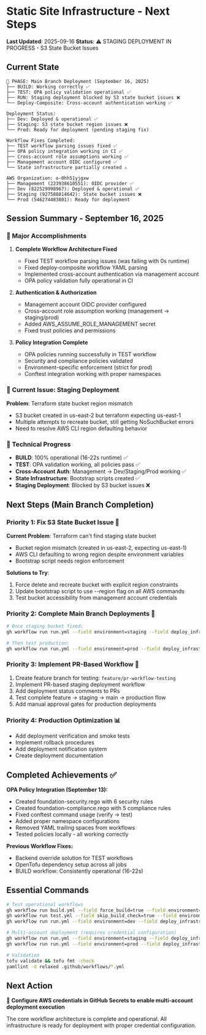 # Static Site Infrastructure - Next Steps

**Last Updated**: 2025-09-16
**Status**: ⚠️ STAGING DEPLOYMENT IN PROGRESS - S3 State Bucket Issues

## Current State

```
🎯 PHASE: Main Branch Deployment (September 16, 2025)
├── BUILD: Working correctly ✅
├── TEST: OPA policy validation operational ✅
├── RUN: Staging deployment blocked by S3 state bucket issues ❌
└── Deploy-Composite: Cross-account authentication working ✅

Deployment Status:
├── Dev: Deployed & operational ✅
├── Staging: S3 state bucket region issues ❌
└── Prod: Ready for deployment (pending staging fix)

Workflow Fixes Completed:
├── TEST workflow parsing issues fixed ✅
├── OPA policy integration working in CI ✅
├── Cross-account role assumptions working ✅
├── Management account OIDC configured ✅
└── State infrastructure partially created ⚠️

AWS Organization: o-0hh51yjgxw
├── Management (223938610551): OIDC provider ✅
├── Dev (822529998967): Deployed & operational ✅
├── Staging (927588814642): State bucket issues ❌
└── Prod (546274483801): Ready for deployment
```

## Session Summary - September 16, 2025

### 🎉 Major Accomplishments
1. **Complete Workflow Architecture Fixed**
   - Fixed TEST workflow parsing issues (was failing with 0s runtime)
   - Fixed deploy-composite workflow YAML parsing
   - Implemented cross-account authentication via management account
   - OPA policy validation fully operational in CI

2. **Authentication & Authorization**
   - Management account OIDC provider configured
   - Cross-account role assumption working (management → staging/prod)
   - Added AWS_ASSUME_ROLE_MANAGEMENT secret
   - Fixed trust policies and permissions

3. **Policy Integration Complete**
   - OPA policies running successfully in TEST workflow
   - Security and compliance policies validated
   - Environment-specific enforcement (strict for prod)
   - Conftest integration working with proper namespaces

### 🔧 Current Issue: Staging Deployment
**Problem**: Terraform state bucket region mismatch
- S3 bucket created in us-east-2 but terraform expecting us-east-1
- Multiple attempts to recreate bucket, still getting NoSuchBucket errors
- Need to resolve AWS CLI region defaulting behavior

### 🚀 Technical Progress
- **BUILD**: 100% operational (16-22s runtime) ✅
- **TEST**: OPA validation working, all policies pass ✅
- **Cross-Account Auth**: Management → Dev/Staging/Prod working ✅
- **State Infrastructure**: Bootstrap scripts created ✅
- **Staging Deployment**: Blocked by S3 bucket issues ❌

## Next Steps (Main Branch Completion)

### Priority 1: Fix S3 State Bucket Issue 🔧
**Current Problem**: Terraform can't find staging state bucket
- Bucket region mismatch (created in us-east-2, expecting us-east-1)
- AWS CLI defaulting to wrong region despite environment variables
- Bootstrap script needs region enforcement

**Solutions to Try**:
1. Force delete and recreate bucket with explicit region constraints
2. Update bootstrap script to use --region flag on all AWS commands
3. Test bucket accessibility from management account credentials

### Priority 2: Complete Main Branch Deployments 🚀
```bash
# Once staging bucket fixed:
gh workflow run run.yml --field environment=staging --field deploy_infrastructure=true

# Then test production:
gh workflow run run.yml --field environment=prod --field deploy_infrastructure=true
```

### Priority 3: Implement PR-Based Workflow 🌿
1. Create feature branch for testing: `feature/pr-workflow-testing`
2. Implement PR-based staging deployment workflow
3. Add deployment status comments to PRs
4. Test complete feature → staging → main → production flow
5. Add manual approval gates for production deployments

### Priority 4: Production Optimization 📊
- Add deployment verification and smoke tests
- Implement rollback procedures
- Add deployment notification system
- Create deployment documentation

## Completed Achievements ✅

**OPA Policy Integration (September 13):**
- Created foundation-security.rego with 6 security rules
- Created foundation-compliance.rego with 5 compliance rules
- Fixed conftest command usage (verify → test)
- Added proper namespace configurations
- Removed YAML trailing spaces from workflows
- Tested policies locally - all working correctly

**Previous Workflow Fixes:**
- Backend override solution for TEST workflows
- OpenTofu dependency setup across all jobs
- BUILD workflow: Consistently operational (16-22s)

## Essential Commands

```bash
# Test operational workflows
gh workflow run build.yml --field force_build=true --field environment=dev
gh workflow run test.yml --field skip_build_check=true --field environment=dev
gh workflow run run.yml --field environment=dev --field deploy_infrastructure=true

# Multi-account deployment (requires credential configuration)
gh workflow run run.yml --field environment=staging --field deploy_infrastructure=true
gh workflow run run.yml --field environment=prod --field deploy_infrastructure=true

# Validation
tofu validate && tofu fmt -check
yamllint -d relaxed .github/workflows/*.yml
```

## Next Action

🎯 **Configure AWS credentials in GitHub Secrets to enable multi-account deployment execution**

The core workflow architecture is complete and operational. All infrastructure is ready for deployment with proper credential configuration.